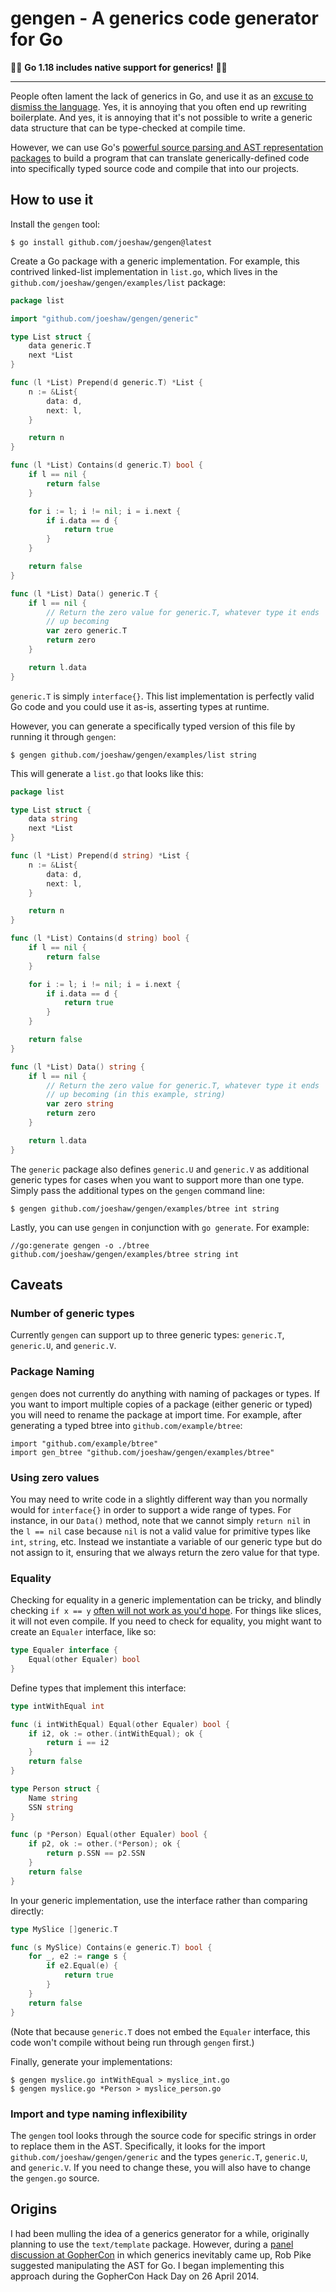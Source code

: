 # gengen - A generics code generator for Go #

🎉🎉 **Go 1.18 includes native support for generics!** 🎉🎉

---

People often lament the lack of generics in Go, and use it as an
[excuse to dismiss the
language](http://permalink.gmane.org/gmane.comp.lang.go.general/127789).
Yes, it is annoying that you often end up rewriting boilerplate.  And
yes, it is annoying that it's not possible to write a generic data
structure that can be type-checked at compile time.

However, we can use Go's [powerful source parsing and AST
representation packages](http://golang.org/pkg/go/) to build a program
that can translate generically-defined code into specifically typed
source code and compile that into our projects.

## How to use it ##

Install the `gengen` tool:

    $ go install github.com/joeshaw/gengen@latest

Create a Go package with a generic implementation.  For example, this
contrived linked-list implementation in `list.go`, which lives in the
`github.com/joeshaw/gengen/examples/list` package:

```go
package list

import "github.com/joeshaw/gengen/generic"

type List struct {
    data generic.T
    next *List
}

func (l *List) Prepend(d generic.T) *List {
    n := &List{
        data: d,
        next: l,
    }

    return n
}

func (l *List) Contains(d generic.T) bool {
    if l == nil {
        return false
    }

    for i := l; i != nil; i = i.next {
        if i.data == d {
            return true
        }
    }

    return false
}

func (l *List) Data() generic.T {
    if l == nil {
        // Return the zero value for generic.T, whatever type it ends
        // up becoming
        var zero generic.T
        return zero
    }

    return l.data
}

```

`generic.T` is simply `interface{}`.  This list implementation is
perfectly valid Go code and you could use it as-is, asserting types
at runtime.

However, you can generate a specifically typed version of this file by
running it through `gengen`:

    $ gengen github.com/joeshaw/gengen/examples/list string

This will generate a `list.go` that looks like this:

```go
package list

type List struct {
    data string
    next *List
}

func (l *List) Prepend(d string) *List {
    n := &List{
        data: d,
        next: l,
    }

    return n
}

func (l *List) Contains(d string) bool {
    if l == nil {
        return false
    }

    for i := l; i != nil; i = i.next {
        if i.data == d {
            return true
        }
    }

    return false
}

func (l *List) Data() string {
    if l == nil {
        // Return the zero value for generic.T, whatever type it ends
        // up becoming (in this example, string)
        var zero string
        return zero
    }

    return l.data
}

```

The `generic` package also defines `generic.U` and `generic.V` as
additional generic types for cases when you want to support more than
one type.  Simply pass the additional types on the `gengen` command
line:

    $ gengen github.com/joeshaw/gengen/examples/btree int string

Lastly, you can use `gengen` in conjunction with `go generate`.  For
example:

    //go:generate gengen -o ./btree github.com/joeshaw/gengen/examples/btree string int

## Caveats ##

### Number of generic types ###

Currently `gengen` can support up to three generic types: `generic.T`,
`generic.U`, and `generic.V`.

### Package Naming ###

`gengen` does not currently do anything with naming of packages or
types.  If you want to import multiple copies of a package (either
generic or typed) you will need to rename the package at import time.
For example, after generating a typed btree into
`github.com/example/btree`:

    import "github.com/example/btree"
    import gen_btree "github.com/joeshaw/gengen/examples/btree"

### Using zero values ###

You may need to write code in a slightly different way than you
normally would for `interface{}` in order to support a wide range of
types.  For instance, in our `Data()` method, note that we cannot
simply `return nil` in the `l == nil` case because `nil` is not a
valid value for primitive types like `int`, `string`, etc.  Instead we
instantiate a variable of our generic type but do not assign to it,
ensuring that we always return the zero value for that type.

### Equality ###

Checking for equality in a generic implementation can be tricky, and
blindly checking `if x == y` [often will not work as you'd
hope](http://golang.org/ref/spec#Comparison_operators).  For things
like slices, it will not even compile.  If you need to check for
equality, you might want to create an `Equaler` interface, like so:

```go
type Equaler interface {
    Equal(other Equaler) bool
}
```

Define types that implement this interface:


```go
type intWithEqual int

func (i intWithEqual) Equal(other Equaler) bool {
    if i2, ok := other.(intWithEqual); ok {
        return i == i2
    }
    return false
}
```

```go
type Person struct {
    Name string
    SSN string
}

func (p *Person) Equal(other Equaler) bool {
    if p2, ok := other.(*Person); ok {
        return p.SSN == p2.SSN
    }
    return false
}
```

In your generic implementation, use the interface rather than
comparing directly:

```go
type MySlice []generic.T

func (s MySlice) Contains(e generic.T) bool {
    for _, e2 := range s {
        if e2.Equal(e) {
            return true
        }
    }
    return false
}
```

(Note that because `generic.T` does not embed the `Equaler` interface,
this code won't compile without being run through `gengen` first.)

Finally, generate your implementations:

    $ gengen myslice.go intWithEqual > myslice_int.go
    $ gengen myslice.go *Person > myslice_person.go

### Import and type naming inflexibility ###

The `gengen` tool looks through the source code for specific strings
in order to replace them in the AST.  Specifically, it looks for the
import `github.com/joeshaw/gengen/generic` and the types `generic.T`,
`generic.U`, and `generic.V`.  If you need to change these, you will
also have to change the `gengen.go` source.

## Origins ##

I had been mulling the idea of a generics generator for a while,
originally planning to use the `text/template` package.  However,
during a [panel discussion at
GopherCon](http://gophercon.sourcegraph.com/post/83845316771/panel-discussion-with-go-team-members)
in which generics inevitably came up, Rob Pike suggested manipulating
the AST for Go.  I began implementing this approach during the
GopherCon Hack Day on 26 April 2014.
